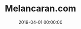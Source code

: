 ---
layout: inner
position: right
title: 'Melancaran.com'
lead_text: 'Maintenance a web-based tour and activities online booking system.'
tags: ['MySQL', 'PHP, Yii2', 'Javascript, jQuery']
featured_image: ['/img/posts/melancaran-min.png']
date: 2019-04-01 00:00:00
categories: ['Web', 'API Service']
project_link: ''
button_icon: ''
button_text: ''
order: 21
visible: 1
company: 'Freelance'
---